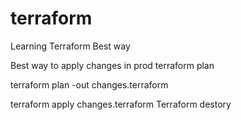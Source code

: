 # terraform
Learning Terraform Best way


Best way to apply changes in prod 
terraform plan 

terraform plan -out changes.terraform

terraform apply changes.terraform
Terraform destory
